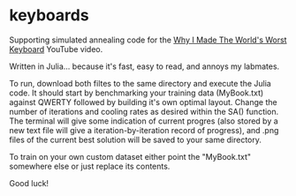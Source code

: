 # keyboards

Supporting simulated annealing code for the [Why I Made The World's Worst Keyboard](https://youtu.be/188fipF-i5I) YouTube video.

Written in Julia... because it's fast, easy to read, and annoys my labmates.

To run, download both filtes to the same directory and execute the Julia code. It should start by benchmarking your training data (MyBook.txt) against QWERTY followed by building it's own optimal layout. Change the number of iterations and cooling rates as desired within the SA() function. The terminal will give some indication of current progres (also stored by a new text file will give a iteration-by-iteration record of progress), and .png files of the current best solution will be saved to your same directory.

To train on your own custom dataset either point the "MyBook.txt" somewhere else or just replace its contents.

Good luck!
